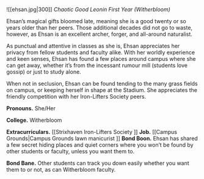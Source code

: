 ![[ehsan.jpg|300]]
*Chaotic Good Leonin First Year (Witherbloom)*

Ehsan’s magical gifts bloomed late, meaning she is a good twenty or so years older than her peers. Those additional decades did not go to waste, however, as Ehsan is an excellent archer, forger, and all-around naturalist. 

As punctual and attentive in classes as she is, Ehsan appreciates her privacy from fellow students and faculty alike. With her worldly experience and keen senses, Ehsan has found a few places around campus where she can get away, whether it’s from the incessant rumour mill (students love gossip) or just to study alone. 

When not in seclusion, Ehsan can be found tending to the many grass fields on campus, or keeping herself in shape at the Stadium. She appreciates the friendly competition with her Iron-Lifters Society peers.

**Pronouns.** She/Her 

**College.** Witherbloom 

**Extracurriculars.** [[Strixhaven Iron-Lifters Society ]]
**Job.** [[Campus Grounds|Campus Grounds lawn manicurist ]]
**Bond Boon.** Ehsan has shared a few secret hiding places and quiet corners where you won’t be found by other students or faculty, unless you want them to. 

**Bond Bane.** Other students can track you down easily whether you want them to or not, as can Witherbloom faculty.